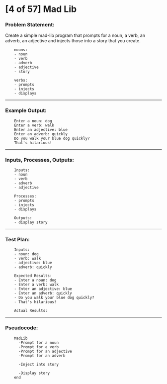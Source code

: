 # [4 of 57] Mad Lib

### Problem Statement:

Create a simple mad-lib program that prompts for a noun, a verb, an adverb, an adjective and injects those into a story that you create.

        nouns:
        - noun
        - verb
        - adverb
        - adjective
        - story
        
        verbs:
        - prompts
        - injects
        - displays

---
### Example Output:

        Enter a noun: dog
        Enter a verb: walk
        Enter an adjective: blue
        Enter an adverb: quickly
        Do you walk your blue dog quickly?
        That's hilarious!

---
### Inputs, Processes, Outputs:

        Inputs:
        - noun
        - verb
        - adverb
        - adjective
        
        Processes:
        - prompts
        - injects
        - displays
        
        Outputs:
        - display story

---
### Test Plan:

        Inputs:
        - noun: dog
        - verb: walk
        - adjective: blue
        - adverb: quickly

        Expected Results:
        - Enter a noun: dog
        - Enter a verb: walk
        - Enter an adjective: blue
        - Enter an adverb: quickly
        - Do you walk your blue dog quickly?
        - That's hilarious!
        
        Actual Results:

---
### Pseudocode:

        MadLib
          -Prompt for a noun
          -Prompt for a verb
          -Prompt for an adjective
          -Prompt for an adverb
          
          -Inject into story
          
          -Display story
        end
